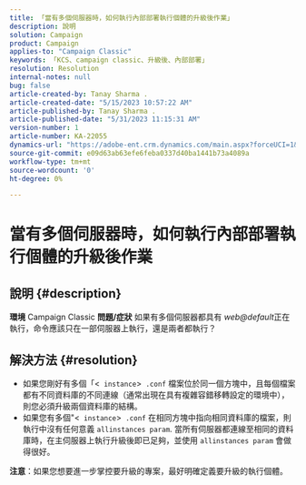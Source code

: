 ```yaml
---
title: 「當有多個伺服器時，如何執行內部部署執行個體的升級後作業」
description: 說明
solution: Campaign
product: Campaign
applies-to: "Campaign Classic"
keywords: 「KCS、campaign classic、升級後、內部部署」
resolution: Resolution
internal-notes: null
bug: false
article-created-by: Tanay Sharma .
article-created-date: "5/15/2023 10:57:22 AM"
article-published-by: Tanay Sharma .
article-published-date: "5/31/2023 11:15:31 AM"
version-number: 1
article-number: KA-22055
dynamics-url: "https://adobe-ent.crm.dynamics.com/main.aspx?forceUCI=1&pagetype=entityrecord&etn=knowledgearticle&id=01c5b13e-0ff3-ed11-8848-6045bd006079"
source-git-commit: e09d63ab63efe6feba0337d40ba1441b73a4089a
workflow-type: tm+mt
source-wordcount: '0'
ht-degree: 0%

---
```


# 當有多個伺服器時，如何執行內部部署執行個體的升級後作業

## 說明 {#description}

<b>環境</b>
Campaign Classic
<b>問題/症狀</b>
如果有多個伺服器都具有 *web@default*&#x200B;正在執行，命令應該只在一部伺服器上執行，還是兩者都執行？


## 解決方法 {#resolution}


- 如果您剛好有多個「&lt;` instance`>` .conf` 檔案位於同一個方塊中，且每個檔案都有不同資料庫的不同連線（通常出現在具有複雜容錯移轉設定的環境中），則您必須升級兩個資料庫的結構。
- 如果您有多個&quot;&lt;` instance`>` .conf` 在相同方塊中指向相同資料庫的檔案，則執行中沒有任何意義 `allinstances param`. 當所有伺服器都連線至相同的資料庫時，在主伺服器上執行升級後即已足夠，並使用 `allinstances param` 會做得很好。




<b>注意</b>：如果您想要進一步掌控要升級的專案，最好明確定義要升級的執行個體。

